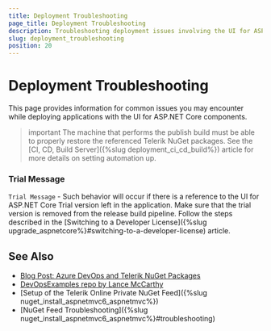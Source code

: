 ```yaml
---
title: Deployment Troubleshooting
page_title: Deployment Troubleshooting
description: Troubleshooting deployment issues involving the UI for ASP.NET Core suite.
slug: deployment_troubleshooting
position: 20
---
```


# Deployment Troubleshooting

This page provides information for common issues you may encounter while deploying applications with the UI for ASP.NET Core components.


>important The machine that performs the publish build must be able to properly restore the referenced Telerik NuGet packages. See the [CI, CD, Build Server]({%slug deployment_ci_cd_build%}) article for more details on setting automation up.


### Trial Message

`Trial Message` - Such behavior will occur if there is a reference to the UI for ASP.NET Core Trial version left in the application. Make sure that the trial version is removed from the release build pipeline. Follow the steps described in the [Switching to a Developer License]({%slug upgrade_aspnetcore%}#switching-to-a-developer-license) article.


## See Also

* [Blog Post: Azure DevOps and Telerik NuGet Packages](https://www.telerik.com/blogs/azure-devops-and-telerik-nuget-packages)
* [DevOpsExamples repo by Lance McCarthy](https://github.com/LanceMcCarthy/DevOpsExamples)
* [Setup of the Telerik Online Private NuGet Feed]({%slug nuget_install_aspnetmvc6_aspnetmvc%})
* [NuGet Feed Troubleshooting]({%slug nuget_install_aspnetmvc6_aspnetmvc%}#troubleshooting) 
